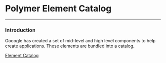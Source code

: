 # Polymer Element Catalog

---

### Introduction

Gooogle has created a  set of mid-level and high level
components to help create applications. These elements
are bundled into a catalog.

[Element Catalog](https://elements.polymer-project.org/)

